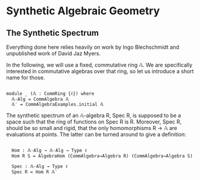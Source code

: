 Synthetic Algebraic Geometry
============================

The Synthetic Spectrum
----------------------

Everything done here relies heavily on work by Ingo Blechschmidt and unpublished work of David Jaz Myers.


<!--
```
{-# OPTIONS --cubical --no-import-sorts --safe #-}
module Cubical.AlgebraicGeometry.Spec where

open import Cubical.Foundations.Prelude

open import Cubical.Algebra.CommRing
open import Cubical.Algebra.CommAlgebra
open import Cubical.Algebra.CommAlgebra.Examples
open import Cubical.Algebra.Algebra

private
  variable
    ℓ : Level

```
-->

In the following, we will use a fixed, commutative ring 𝔸.
We are specifically interested in commutative algebras over that ring, so let us introduce a short name for those.

```

module _ (𝔸 : CommRing {ℓ}) where
  𝔸-Alg = CommAlgebra 𝔸
  𝔸′ = CommAlgebraExamples.initial 𝔸

```

The synthetic spectrum of an 𝔸-algebra R, Spec R, is supposed to be a space such that
the ring of functions on Spec R is R. Moreover, Spec R, should be so small and rigid,
that the only homomorphisms R → 𝔸 are evaluations at points.
The latter can be turned around to give a definition:

```

  Hom : 𝔸-Alg → 𝔸-Alg → Type ℓ
  Hom R S = AlgebraHom (CommAlgebra→Algebra R) (CommAlgebra→Algebra S)

  Spec : 𝔸-Alg → Type ℓ
  Spec R = Hom R 𝔸′

```
